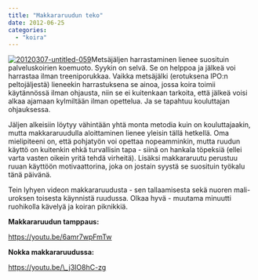```yaml
---
title: "Makkararuudun teko"
date: 2012-06-25
categories: 
  - "koira"
---
```


[![](images/20120307-untitled-059.jpg "20120307-untitled-059")](https://www.katiska.eu/wp-content/uploads/2012/06/20120307-untitled-059.jpg)Metsäjäljen harrastaminen lienee suosituin palveluskoirien koemuoto. Syykin on selvä. Se on helppoa ja jälkeä voi harrastaa ilman treeniporukkaa. Vaikka metsäjälki (erotuksena IPO:n peltojäljestä) lieneekin harrastuksena se ainoa, jossa koira toimii käytännössä ilman ohjausta, niin se ei kuitenkaan tarkoita, että jälkeä voisi alkaa ajamaan kylmiltään ilman opettelua. Ja se tapahtuu kouluttajan ohjauksessa.

<!--more-->

Jäljen alkeisiin löytyy vähintään yhtä monta metodia kuin on kouluttajaakin, mutta makkararuudulla aloittaminen lienee yleisin tällä hetkellä. Oma mielipiteeni on, että pohjatyön voi opettaa nopeamminkin, mutta ruudun käyttö on kuitenkin ehkä turvallisin tapa - siinä on hankala töpeksiä (ellei varta vasten oikein yritä tehdä virheitä). Lisäksi makkararuutu perustuu ruuan käyttöön motivaattorina, joka on jostain syystä se suosituin työkalu tänä päivänä.

Tein lyhyen videon makkararuudusta - sen tallaamisesta sekä nuoren mali-uroksen toisesta käynnistä ruudussa. Olkaa hyvä - muutama minuutti ruohikolla kävelyä ja koiran piknikkiä.

**Makkararuudun tamppaus:**

https://youtu.be/6amr7wpFmTw

**Nokka makkararuudussa:**

https://youtu.be/\_j3IO8hC-zg

